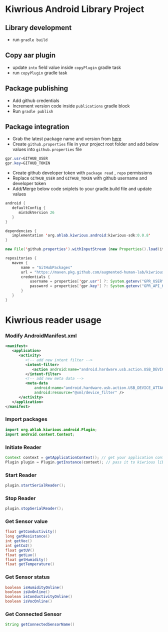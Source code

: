 # Kiwrious Android Library Project

## Library development
- run `gradle build`

## Copy aar plugin
- update `into` field value inside `copyPlugin` gradle task
- run `copyPlugin` gradle task


## Package publishing
- Add github credentials
- Increment version code inside `publications` gradle block
- Run `gradle publish`

## Package integration
- Grab the latest package name and version from [here](https://github.com/augmented-human-lab/kiwrious-android-library/packages/872446)
- Create `github.properties` file in your project root folder and add below values into `github.properties` file
```java 
gpr.usr=GITHUB_USER
gpr.key=GITHUB_TOKEN
```
- Create github developer token with `package read` , `repo` permissions
- Replace `GITHUB_USER` and `GITHUB_TOKEN` with github username and developer token
- Add/Merge below code sniplets to your gradle.build file and update values

```java
android {
   defaultConfig {
      minSdkVersion 26
   }
}
```

```java
dependencies {
   implementation 'org.ahlab.kiwrious.android:kiwrious-sdk:0.0.8'
}
```

```java
new File('github.properties').withInputStream {new Properties().load(it)}
```

```java
repositories {
   maven {
       name = "GitHubPackages"
       url = "https://maven.pkg.github.com/augmented-human-lab/kiwrious-android-library"
       credentials {
           username = properties['gpr.usr'] ?: System.getenv("GPR_USER")
           password = properties['gpr.key'] ?: System.getenv("GPR_API_KEY")
       }
   }
}
```

# Kiwrious reader usage

### Modify AndroidManifest.xml
```xml
<manifest>
   <application>
      <activity>
         <!-- add new intent filter -->
         <intent-filter>
            <action android:name="android.hardware.usb.action.USB_DEVICE_ATTACHED" />
         </intent-filter>
         <!-- add new meta data -->
         <meta-data
             android:name="android.hardware.usb.action.USB_DEVICE_ATTACHED"
             android:resource="@xml/device_filter" />
      </activity>
   </application>
</manifest>


```

### Import packages
```java
import org.ahlab.kiwrious.android.Plugin;
import android.content.Context;
```
### Initiate Reader
```java
Context context = getApplicationContext(); // get your application context
Plugin plugin = Plugin.getInstance(context); // pass it to kiwrious library
```

### Start Reader
```java
plugin.startSerialReader();
```

### Stop Reader
```java
plugin.stopSerialReader();
```

### Get Sensor value
```java
float getConductivity()
long getResistance()
int getVoc()
int getCo2()
float getUV()
float getLux()
float getHumidity()
float getTemperature()
```

### Get Sensor status
```java
boolean isHumidityOnline()
boolean isUvOnline()
boolean isConductivityOnline()
boolean isVocOnline()
```

### Get Connected Sensor
```java
String getConnectedSensorName()
```



